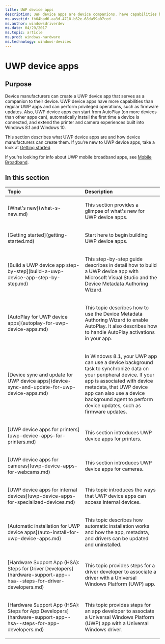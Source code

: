 ```yaml
---
title: UWP device apps
description: UWP device apps are device companions, have capabilities beyond regular UWP apps, and perform privileged operations, such as firmware updates
ms.assetid: fb64bad6-aa3d-4718-b62e-68da59a07ced
ms.author: windowsdriverdev
ms.date: 04/20/2017
ms.topic: article
ms.prod: windows-hardware
ms.technology: windows-devices
---
```


# UWP device apps


## <span id="purpose"></span>Purpose


Device manufacturers can create a UWP device app that serves as a companion to their device. UWP device apps have more capabilities than regular UWP apps and can perform privileged operations, such as firmware updates. Also, UWP device apps can start from AutoPlay (on more devices than other apps can), automatically install the first time a device is connected, and extend the printer and camera experiences built into Windows 8.1 and Windows 10.

This section describes what UWP device apps are and how device manufacturers can create them. If you're new to UWP device apps, take a look at [Getting started](getting-started.md).

If you're looking for info about UWP mobile broadband apps, see [Mobile Broadband](http://go.microsoft.com/fwlink/p/?LinkID=301754).

## <span id="in_this_section"></span>In this section


<table>
<colgroup>
<col width="50%" />
<col width="50%" />
</colgroup>
<thead>
<tr class="header">
<th align="left">Topic</th>
<th align="left">Description</th>
</tr>
</thead>
<tbody>
<tr class="odd">
<td align="left"><p>[What's new](what-s-new.md)</p></td>
<td align="left"><p>This section provides a glimpse of what's new for UWP device apps.</p></td>
</tr>
<tr class="even">
<td align="left"><p>[Getting started](getting-started.md)</p></td>
<td align="left"><p>Start here to begin building UWP device apps.</p></td>
</tr>
<tr class="odd">
<td align="left"><p>[Build a UWP device app step-by-step](build-a-uwp-device-app-step-by-step.md)</p></td>
<td align="left"><p>This step-by-step guide describes in detail how to build a UWP device app with Microsoft Visual Studio and the Device Metadata Authoring Wizard.</p></td>
</tr>
<tr class="even">
<td align="left"><p>[AutoPlay for UWP device apps](autoplay-for-uwp-device-apps.md)</p></td>
<td align="left"><p>This topic describes how to use the Device Metadata Authoring Wizard to enable AutoPlay. It also describes how to handle AutoPlay activations in your app.</p></td>
</tr>
<tr class="odd">
<td align="left"><p>[Device sync and update for UWP device apps](device-sync-and-update-for-uwp-device-apps.md)</p></td>
<td align="left"><p>In Windows 8.1, your UWP app can use a device background task to synchronize data on your peripheral device. If your app is associated with device metadata, that UWP device app can also use a device background agent to perform device updates, such as firmware updates.</p></td>
</tr>
<tr class="even">
<td align="left"><p>[UWP device apps for printers](uwp-device-apps-for-printers.md)</p></td>
<td align="left"><p>This section introduces UWP device apps for printers.</p></td>
</tr>
<tr class="odd">
<td align="left"><p>[UWP device apps for cameras](uwp-device-apps-for-webcams.md)</p></td>
<td align="left"><p>This section introduces UWP device apps for cameras.</p></td>
</tr>
<tr class="even">
<td align="left"><p>[UWP device apps for internal devices](uwp-device-apps-for-specialized-devices.md)</p></td>
<td align="left"><p>This topic introduces the ways that UWP device apps can access internal devices.</p></td>
</tr>
<tr class="odd">
<td align="left"><p>[Automatic installation for UWP device apps](auto-install-for-uwp-device-apps.md)</p></td>
<td align="left"><p>This topic describes how automatic installation works and how the app, metadata, and drivers can be updated and uninstalled.</p></td>
</tr>
</tr>
<tr class="even">
<td align="left"><p>[Hardware Support App (HSA): Steps for Driver Developers](hardware-support-app--hsa--steps-for-driver-developers.md)</p></td>
<td align="left"><p>This topic provides steps for a driver developer to associate a driver with a Universal Windows Platform (UWP) app.</p></td>
</tr>
<tr class="odd">
<td align="left"><p>[Hardware Support App (HSA): Steps for App Developers](hardware-support-app--hsa--steps-for-app-developers.md)</p></td>
<td align="left"><p>This topic provides steps for an app developer to associate a Universal Windows Platform (UWP) app with a Universal Windows driver.</p></td>
</tr>
</tbody>
</table>

 

 

 






